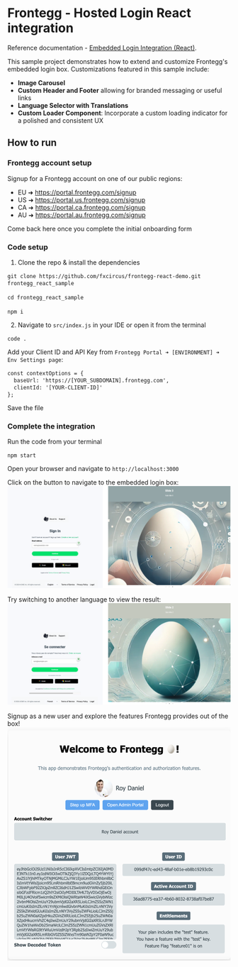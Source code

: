 # Frontegg - Hosted Login React integration

Reference documentation - [Embedded Login Integration (React)](https://docs.frontegg.com/docs/react-embedded-login-guide).

This sample project demonstrates how to extend and customize Frontegg's embedded login box. Customizations featured in this sample include:

- **Image Carousel**
- **Custom Header and Footer** allowing for branded messaging or useful links
- **Language Selector with Translations**
- **Custom Loader Component**: Incorporate a custom loading indicator for a polished and consistent UX


## How to run

### Frontegg account setup
Signup for a Frontegg account on one of our public regions:
- EU ➜ https://portal.frontegg.com/signup
- US ➜ https://portal.us.frontegg.com/signup
- CA ➜ https://portal.ca.frontegg.com/signup
- AU ➜ https://portal.au.frontegg.com/signup

Come back here once you complete the initial onboarding form

### Code setup

1. Clone the repo & install the dependencies
```
git clone https://github.com/fxcircus/frontegg-react-demo.git frontegg_react_sample

cd frontegg_react_sample

npm i
```

2. Navigate to `src/index.js` in your IDE or open it from the terminal
```
code .
```

 Add your Client ID and API Key from `Frontegg Portal ➜ [ENVIRONMENT] ➜ Env Settings page`:

```
const contextOptions = {
  baseUrl: 'https://[YOUR_SUBDOMAIN].frontegg.com',
  clientId: '[YOUR-CLIENT-ID]'
};
```
Save the file

### Complete the integration

Run the code from your terminal
```
npm start
```

Open your browser and navigate to `http://localhost:3000`

Click on the button to navigate to the embedded login box:
![Login Box Screenshot](./src/assets/app_screenshot_english.png)

Try switching to another language to view the result:
![Login Box French](./src/assets/app_screenshot_french.png)

Signup as a new user and explore the features Frontegg provides out of the box!
![App Screenshot](./src/assets/app_screenshot.png)


